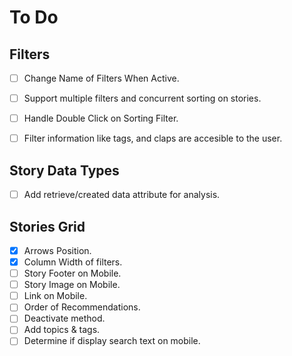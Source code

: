 # To Do

## Filters
* [ ] Change Name of Filters When Active.
* [ ] Support multiple filters and concurrent sorting on stories.
* [ ] Handle Double Click on Sorting Filter.
* [ ] Filter information like tags, and claps are accesible to the user.


## Story Data Types
* [ ] Add retrieve/created data attribute for analysis.


## Stories Grid
* [X] Arrows Position.
* [X] Column Width of filters.
* [ ] Story Footer on Mobile.
* [ ] Story Image on Mobile.
* [ ] Link on Mobile.
* [ ] Order of Recommendations.
* [ ] Deactivate method.
* [ ] Add topics & tags.
* [ ] Determine if display search text on mobile.
